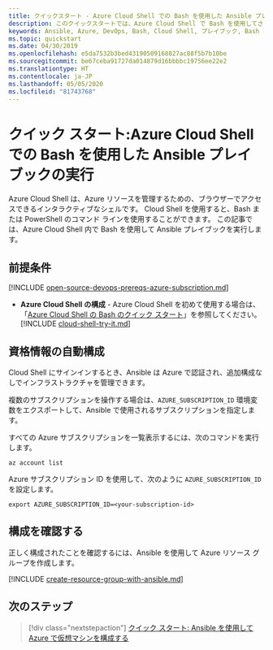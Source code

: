 ```yaml
---
title: クイックスタート - Azure Cloud Shell での Bash を使用した Ansible プレイブックの実行
description: このクイックスタートでは、Azure Cloud Shell で Bash を使用してさまざまな Ansible タスクを実行する方法について説明します
keywords: Ansible, Azure, DevOps, Bash, Cloud Shell, プレイブック, Bash
ms.topic: quickstart
ms.date: 04/30/2019
ms.openlocfilehash: e5da7532b3bed43190509168827ac88f5b7b10be
ms.sourcegitcommit: be67ceba91727da014879d16bbbbc19756ee22e2
ms.translationtype: HT
ms.contentlocale: ja-JP
ms.lasthandoff: 05/05/2020
ms.locfileid: "81743768"
---
```

# <a name="quickstart-run-ansible-playbooks-via-bash-in-azure-cloud-shell"></a>クイック スタート:Azure Cloud Shell での Bash を使用した Ansible プレイブックの実行

Azure Cloud Shell は、Azure リソースを管理するための、ブラウザーでアクセスできるインタラクティブなシェルです。 Cloud Shell を使用すると、Bash または PowerShell のコマンド ラインを使用することができます。 この記事では、Azure Cloud Shell 内で Bash を使用して Ansible プレイブックを実行します。

## <a name="prerequisites"></a>前提条件

[!INCLUDE [open-source-devops-prereqs-azure-subscription.md](../includes/open-source-devops-prereqs-azure-subscription.md)]
- **Azure Cloud Shell の構成** - Azure Cloud Shell を初めて使用する場合は、「[Azure Cloud Shell の Bash のクイック スタート](https://docs.microsoft.com/azure/cloud-shell/quickstart)」を参照してください。
[!INCLUDE [cloud-shell-try-it.md](../includes/cloud-shell-try-it.md)]

## <a name="automatic-credential-configuration"></a>資格情報の自動構成

Cloud Shell にサインインするとき、Ansible は Azure で認証され、追加構成なしでインフラストラクチャを管理できます。 

複数のサブスクリプションを操作する場合は、`AZURE_SUBSCRIPTION_ID` 環境変数をエクスポートして、Ansible で使用されるサブスクリプションを指定します。 

すべての Azure サブスクリプションを一覧表示するには、次のコマンドを実行します。

```azurecli-interactive
az account list
```

Azure サブスクリプション ID を使用して、次のように `AZURE_SUBSCRIPTION_ID` を設定します。

```console
export AZURE_SUBSCRIPTION_ID=<your-subscription-id>
```

## <a name="verify-the-configuration"></a>構成を確認する
正しく構成されたことを確認するには、Ansible を使用して Azure リソース グループを作成します。

[!INCLUDE [create-resource-group-with-ansible.md](includes/ansible-snippet-create-resource-group.md)]

## <a name="next-steps"></a>次のステップ

> [!div class="nextstepaction"] 
> [クイック スタート: Ansible を使用して Azure で仮想マシンを構成する](./vm-configure.md)
